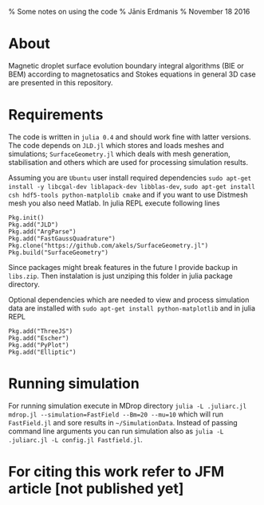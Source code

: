 % Some notes on using the code
% Jānis Erdmanis
% November 18 2016

# About

  Magnetic droplet surface evolution boundary integral algorithms (BIE or BEM) according to magnetosatics and Stokes equations in general 3D case are presented in this repository.  

# Requirements

  The code is written in `julia 0.4` and should work fine with latter versions. The code depends on `JLD.jl` which stores and loads meshes and simulations; `SurfaceGeometry.jl` which deals with mesh generation, stabilisation and others which are used for processing simulation results. 

Assuming you are `Ubuntu` user install required dependencies `sudo apt-get install -y libcgal-dev liblapack-dev libblas-dev`, `sudo apt-get install csh hdf5-tools python-matplolib cmake` and if you want to use Distmesh mesh you also need Matlab. In julia REPL execute following lines
```
Pkg.init()
Pkg.add("JLD")
Pkg.add("ArgParse")
Pkg.add("FastGaussQuadrature")
Pkg.clone("https://github.com/akels/SurfaceGeometry.jl")
Pkg.build("SurfaceGeometry")
```
Since packages might break features in the future I provide backup in `libs.zip`. Then instalation is just unziping this folder in julia package directory. 

Optional dependencies which are needed to view and process simulation data are installed with `sudo apt-get install python-matplotlib` and in julia REPL
```
Pkg.add("ThreeJS")
Pkg.add("Escher")
Pkg.add("PyPlot")
Pkg.add("Elliptic")
```

# Running simulation

  For running simulation execute in MDrop directory `julia -L .juliarc.jl mdrop.jl --simulation=FastField --Bm=20 --mu=10` which will run `FastField.jl` and sore results in `~/SimulationData`. Instead of passing command line arguments you can run simulation also as `julia -L .juliarc.jl -L config.jl Fastfield.jl`.
  
# For citing this work refer to JFM article [not published yet]
  
